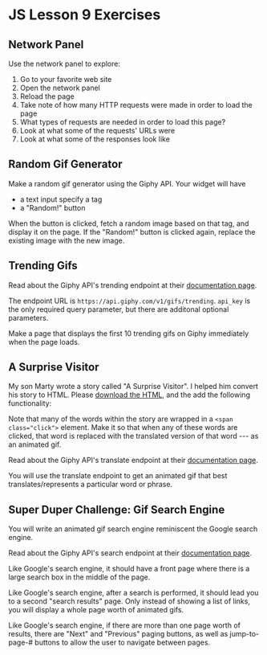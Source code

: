 # JS Lesson 9 Exercises

## Network Panel

Use the network panel to explore:

1. Go to your favorite web site
2. Open the network panel
3. Reload the page
4. Take note of how many HTTP requests were made in order to load the page
5. What types of requests are needed in order to load this page?
6. Look at what some of the requests' URLs were
7. Look at what some of the responses look like

## Random Gif Generator

Make a random gif generator using the Giphy API. Your widget will have

* a text input specify a tag
* a "Random!" button

When the button is clicked, fetch a random image based on that tag, and
display it on the page. If the "Random!" button is clicked again, replace
the existing image with the new image.

## Trending Gifs

Read about the Giphy API's trending endpoint at their [documentation page](https://developers.giphy.com/docs/).

The endpoint URL is `https://api.giphy.com/v1/gifs/trending`. `api_key` is
the only required query parameter, but there are additonal optional parameters.

Make a page that displays the first 10 trending gifs on Giphy immediately
when the page loads.

## A Surprise Visitor

My son Marty wrote a story called "A Surprise Visitor". I helped him
convert his story to HTML. Please [download the HTML](https://gist.github.com/airportyh/cdb8248f56486db088124ab3656e5437),
and the add the following functionality:

Note that many of the words within the story are wrapped in a `<span class="click">`
element. Make it so that when any of these words are clicked, that word
is replaced with the translated version of that word --- as an animated gif.

Read about the Giphy API's translate endpoint at their [documentation page](https://developers.giphy.com/docs/).

You will use the translate endpoint to get an animated gif that best
translates/represents a particular word or phrase.

## Super Duper Challenge: Gif Search Engine

You will write an animated gif search engine reminiscent the Google search
engine.

Read about the Giphy API's search endpoint at their [documentation page](https://developers.giphy.com/docs/).

Like Google's search engine, it should have a front page where there is a
large search box in the middle of the page.

Like Google's search engine, after a search is performed, it should lead you
to a second "search results" page. Only instead of showing a list of
links, you will display a whole page worth of animated gifs.

Like Google's search engine, if there are more than one page worth of results,
there are "Next" and "Previous" paging buttons, as well as jump-to-page-#
buttons to allow the user to navigate between pages.
